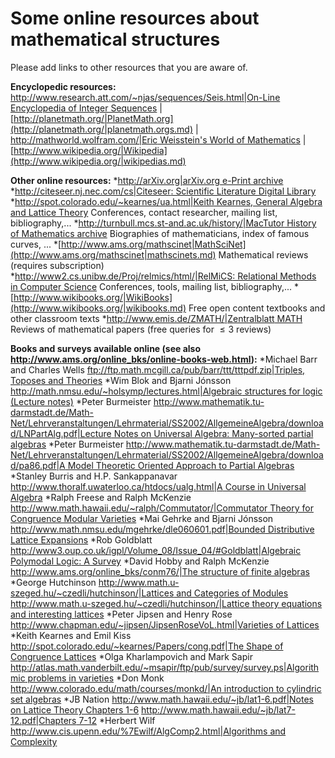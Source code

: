 #  Some online resources about mathematical structures 

Please add links to other resources that you are aware of.

**Encyclopedic resources:**
[http://www.research.att.com/~njas/sequences/Seis.html|On-Line Encyclopedia of Integer Sequences](http://www.research.att.com/~njas/sequences/seis.html|on-line_encyclopedia_of_integer_sequences.md) |
[http://planetmath.org/|PlanetMath.org](http://planetmath.org/|planetmath.orgs.md) |
[http://mathworld.wolfram.com/|Eric Weisstein's World of Mathematics](http://mathworld.wolfram.com/|eric_weisstein's_world_of_mathematics.md) |
[http://www.wikipedia.org/|Wikipedia](http://www.wikipedia.org/|wikipedias.md)

**Other online resources:**
  *[http://arXiv.org|arXiv.org e-Print archive](http://arxiv.org|arxiv.org_e-print_archives.md)
  *[http://citeseer.nj.nec.com/cs|Citeseer: Scientific Literature Digital Library](http://citeseer.nj.nec.com/cs|citeseer:_scientific_literature_digital_librarys.md)
  *[http://spot.colorado.edu/~kearnes/ua.html|Keith Kearnes, General Algebra and Lattice Theory](http://spot.colorado.edu/~kearnes/ua.html|keith_kearnes,_general_algebra_and_lattice_theorys.md) Conferences, contact researcher, mailing list, bibliography,...
  *[http://turnbull.mcs.st-and.ac.uk/history/|MacTutor History of Mathematics archive](http://turnbull.mcs.st-and.ac.uk/history/|mactutor_history_of_mathematics_archives.md) Biographies of mathematicians, index of famous curves, ...
  *[http://www.ams.org/mathscinet|MathSciNet](http://www.ams.org/mathscinet|mathscinets.md) Mathematical reviews (requires subscription)
  *[http://www2.cs.unibw.de/Proj/relmics/html/|RelMiCS: Relational Methods in Computer Science](http://www2.cs.unibw.de/proj/relmics/html/|relmics:_relational_methods_in_computer_sciences.md) Conferences, tools, mailing list, bibliography,...
  *[http://www.wikibooks.org/|WikiBooks](http://www.wikibooks.org/|wikibooks.md) Free open content textbooks and other classroom texts
  *[http://www.emis.de/ZMATH/|Zentralblatt MATH](http://www.emis.de/zmath/|zentralblatt_maths.md) Reviews of mathematical papers (free queries for $\le 3$ reviews)

**Books and surveys available online (see also http://www.ams.org/online_bks/online-books-web.html):**
  *Michael Barr and Charles Wells [ftp://ftp.math.mcgill.ca/pub/barr/ttt/tttpdf.zip|Triples, Toposes and Theories](ftp://ftp.math.mcgill.ca/pub/barr/ttt/tttpdf.zip|triples,_toposes_and_theories.md)
  *Wim Blok and Bjarni J&oacute;nsson [http://math.nmsu.edu/~holsymp/lectures.html|Algebraic structures for logic (Lecture notes)](http://math.nmsu.edu/~holsymp/lectures.html|algebraic_structures_for_logic_(lecture_notes)s.md)
  *Peter Burmeister [http://www.mathematik.tu-darmstadt.de/Math-Net/Lehrveranstaltungen/Lehrmaterial/SS2002/AllgemeineAlgebra/download/LNPartAlg.pdf|Lecture Notes on Universal Algebra: Many-sorted partial algebras](http://www.mathematik.tu-darmstadt.de/math-net/lehrveranstaltungen/lehrmaterial/ss2002/allgemeinealgebra/download/lnpartalg.pdf|lecture_notes_on_universal_algebra:_many-sorted_partial_algebras.md)
  *Peter Burmeister [http://www.mathematik.tu-darmstadt.de/Math-Net/Lehrveranstaltungen/Lehrmaterial/SS2002/AllgemeineAlgebra/download/pa86.pdf|A Model Theoretic Oriented Approach to Partial Algebras](http://www.mathematik.tu-darmstadt.de/math-net/lehrveranstaltungen/lehrmaterial/ss2002/allgemeinealgebra/download/pa86.pdf|a_model_theoretic_oriented_approach_to_partial_algebras.md)
  *Stanley Burris and H.P. Sankappanavar [http://www.thoralf.uwaterloo.ca/htdocs/ualg.html|A Course in Universal Algebra](http://www.thoralf.uwaterloo.ca/htdocs/ualg.html|a_course_in_universal_algebras.md)
  *Ralph Freese and Ralph McKenzie [http://www.math.hawaii.edu/~ralph/Commutator/|Commutator Theory for Congruence Modular Varieties](http://www.math.hawaii.edu/~ralph/commutator/|commutator_theory_for_congruence_modular_varieties.md)
  *Mai Gehrke and Bjarni J&oacute;nsson [http://www.math.nmsu.edu/mgehrke/dle060601.pdf|Bounded Distributive Lattice Expansions](http://www.math.nmsu.edu/mgehrke/dle060601.pdf|bounded_distributive_lattice_expansions.md)
  *Rob Goldblatt [http://www3.oup.co.uk/igpl/Volume_08/Issue_04/#Goldblatt|Algebraic Polymodal Logic: A Survey](http://www3.oup.co.uk/igpl/volume_08/issue_04/#goldblatt|algebraic_polymodal_logic:_a_surveys.md)
  *David Hobby and Ralph McKenzie [http://www.ams.org/online_bks/conm76/|The structure of finite algebras](http://www.ams.org/online_bks/conm76/|the_structure_of_finite_algebras.md)
  *George Hutchinson [http://www.math.u-szeged.hu/~czedli/hutchinson/|Lattices and Categories of Modules](http://www.math.u-szeged.hu/~czedli/hutchinson/|lattices_and_categories_of_modules.md) [http://www.math.u-szeged.hu/~czedli/hutchinson/|Lattice theory equations and interesting lattices](http://www.math.u-szeged.hu/~czedli/hutchinson/|lattice_theory_equations_and_interesting_lattices.md)
  *Peter Jipsen and Henry Rose [http://www.chapman.edu/~jipsen/JipsenRoseVoL.html|Varieties of Lattices](http://www.chapman.edu/~jipsen/jipsenrosevol.html|varieties_of_lattices.md)
  *Keith Kearnes and Emil Kiss [http://spot.colorado.edu/~kearnes/Papers/cong.pdf|The Shape of Congruence Lattices](http://spot.colorado.edu/~kearnes/papers/cong.pdf|the_shape_of_congruence_lattices.md)
  *Olga Kharlampovich and Mark Sapir [http://atlas.math.vanderbilt.edu/~msapir/ftp/pub/survey/survey.ps|Algorithmic problems in varieties](http://atlas.math.vanderbilt.edu/~msapir/ftp/pub/survey/survey.ps|algorithmic_problems_in_varieties.md)
  *Don Monk [http://www.colorado.edu/math/courses/monkd/|An introduction to cylindric set algebras](http://www.colorado.edu/math/courses/monkd/|an_introduction_to_cylindric_set_algebras.md)
  *JB Nation [http://www.math.hawaii.edu/~jb/lat1-6.pdf|Notes on Lattice Theory Chapters 1-6](http://www.math.hawaii.edu/~jb/lat1-6.pdf|notes_on_lattice_theory_chapters_1-6s.md) [http://www.math.hawaii.edu/~jb/lat7-12.pdf|Chapters 7-12](http://www.math.hawaii.edu/~jb/lat7-12.pdf|chapters_7-12s.md)
  *Herbert Wilf [http://www.cis.upenn.edu/%7Ewilf/AlgComp2.html|Algorithms and Complexity](http://www.cis.upenn.edu/%7ewilf/algcomp2.html|algorithms_and_complexitys.md)

